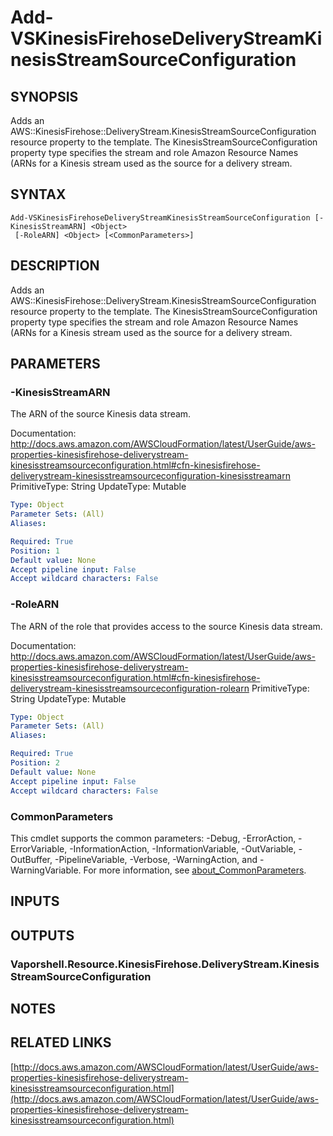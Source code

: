 # Add-VSKinesisFirehoseDeliveryStreamKinesisStreamSourceConfiguration

## SYNOPSIS
Adds an AWS::KinesisFirehose::DeliveryStream.KinesisStreamSourceConfiguration resource property to the template.
The KinesisStreamSourceConfiguration property type specifies the stream and role Amazon Resource Names (ARNs for a Kinesis stream used as the source for a delivery stream.

## SYNTAX

```
Add-VSKinesisFirehoseDeliveryStreamKinesisStreamSourceConfiguration [-KinesisStreamARN] <Object>
 [-RoleARN] <Object> [<CommonParameters>]
```

## DESCRIPTION
Adds an AWS::KinesisFirehose::DeliveryStream.KinesisStreamSourceConfiguration resource property to the template.
The KinesisStreamSourceConfiguration property type specifies the stream and role Amazon Resource Names (ARNs for a Kinesis stream used as the source for a delivery stream.

## PARAMETERS

### -KinesisStreamARN
The ARN of the source Kinesis data stream.

Documentation: http://docs.aws.amazon.com/AWSCloudFormation/latest/UserGuide/aws-properties-kinesisfirehose-deliverystream-kinesisstreamsourceconfiguration.html#cfn-kinesisfirehose-deliverystream-kinesisstreamsourceconfiguration-kinesisstreamarn
PrimitiveType: String
UpdateType: Mutable

```yaml
Type: Object
Parameter Sets: (All)
Aliases:

Required: True
Position: 1
Default value: None
Accept pipeline input: False
Accept wildcard characters: False
```

### -RoleARN
The ARN of the role that provides access to the source Kinesis data stream.

Documentation: http://docs.aws.amazon.com/AWSCloudFormation/latest/UserGuide/aws-properties-kinesisfirehose-deliverystream-kinesisstreamsourceconfiguration.html#cfn-kinesisfirehose-deliverystream-kinesisstreamsourceconfiguration-rolearn
PrimitiveType: String
UpdateType: Mutable

```yaml
Type: Object
Parameter Sets: (All)
Aliases:

Required: True
Position: 2
Default value: None
Accept pipeline input: False
Accept wildcard characters: False
```

### CommonParameters
This cmdlet supports the common parameters: -Debug, -ErrorAction, -ErrorVariable, -InformationAction, -InformationVariable, -OutVariable, -OutBuffer, -PipelineVariable, -Verbose, -WarningAction, and -WarningVariable. For more information, see [about_CommonParameters](http://go.microsoft.com/fwlink/?LinkID=113216).

## INPUTS

## OUTPUTS

### Vaporshell.Resource.KinesisFirehose.DeliveryStream.KinesisStreamSourceConfiguration
## NOTES

## RELATED LINKS

[http://docs.aws.amazon.com/AWSCloudFormation/latest/UserGuide/aws-properties-kinesisfirehose-deliverystream-kinesisstreamsourceconfiguration.html](http://docs.aws.amazon.com/AWSCloudFormation/latest/UserGuide/aws-properties-kinesisfirehose-deliverystream-kinesisstreamsourceconfiguration.html)

